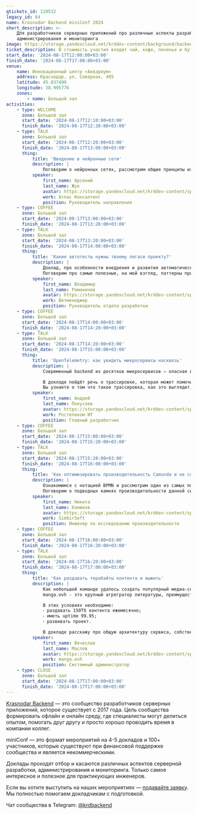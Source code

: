 ```yaml
---
qtickets_id: 120532
legacy_id: 64
name: Krasnodar Backend miniConf 2024
short_description: >-
    Для разработчиков серверных приложений про различные аспекты разработки,
    администрирования и мониторинга
image: https://storage.yandexcloud.net/krddev-content/background/backend.jpg
ticket_description: В стоимость участия входит чай, кофе, печенье и бутерброды.
start_date: '2024-08-17T12:00:00+03:00'
finish_date: '2024-08-17T17:00:00+03:00'
venue:
    name: Инновационный центр «Аквариум»
    address: Краснодар, ул. Северная, 405
    latitude: 45.037499
    longitude: 38.995776
    zones:
        - name: Большой зал
activities:
    - type: WELCOME
      zone: Большой зал
      start_date: '2024-08-17T12:10:00+03:00'
      finish_date: '2024-08-17T12:20:00+03:00'
    - type: TALK
      zone: Большой зал
      start_date: '2024-08-17T12:20:00+03:00'
      finish_date: '2024-08-17T13:00:00+03:00'
      thing:
          title: 'Введение в нейронные сети'
          description: |
              Поговорим о нейронных сетях, рассмотрим общие принципы их функционирования, напишем простейший классификатор картинок, рассмотрим существующие решения задач цифрового зрения.
          speaker:
              first_name: Арсений
              last_name: Жук
              avatar: https://storage.yandexcloud.net/krddev-content/speakers/zhuk-arsenij.jpg
              work: Атлас Консалтинг
              position: Руководитель направления
    - type: COFFEE
      zone: Большой зал
      start_date: '2024-08-17T13:00:00+03:00'
      finish_date: '2024-08-17T13:20:00+03:00'
    - type: TALK
      zone: Большой зал
      start_date: '2024-08-17T13:20:00+03:00'
      finish_date: '2024-08-17T14:00:00+03:00'
      thing:
          title: 'Какие автотесты нужны твоему легаси проекту?'
          description: |
              Доклад, про особенности внедрения и развития автоматического тестирования для легаси проектов. С чего начать, как развивать и поддерживать.  
              Поговорим про самые полезные, на мой взгляд, паттерны при написании автоматических тестов и про особенности модели "Пирамида тестирования" для легаси проекта.
          speaker:
              first_name: Владимир
              last_name: Романичев
              avatar: https://storage.yandexcloud.net/krddev-content/speakers/vladimir-romanichev.jpg
              work: Ветменеджер
              position: Руководитель отдела разработки
    - type: COFFEE
      zone: Большой зал
      start_date: '2024-08-17T14:00:00+03:00'
      finish_date: '2024-08-17T14:20:00+03:00'
    - type: TALK
      zone: Большой зал
      start_date: '2024-08-17T14:20:00+03:00'
      finish_date: '2024-08-17T15:00:00+03:00'
      thing:
          title: 'OpenTelemetry: как увидеть микросервисы насквозь'
          description: |
              Современный backend из десятков микросервисов — опасная вещь. Как быстро выяснить что пошло не так? Что нужно сделать чтобы глубже разобраться в проблеме?  

              В докладе пойдёт речь о трассировке, которая может помочь дать ответы на эти вопросы в экстренной ситуации.  
              Вы узнаете о том что такое трассировка, как это выглядит, что даёт OpenTelemetry и как он упрощает жизнь при поиске дефектов
          speaker:
              first_name: Андрей
              last_name: Покусаев
              avatar: https://storage.yandexcloud.net/krddev-content/speakers/andrei-pokusaev.jpg
              work: Ростелеком ИТ
              position: Главный разработчик
    - type: COFFEE
      zone: Большой зал
      start_date: '2024-08-17T15:00:00+03:00'
      finish_date: '2024-08-17T15:20:00+03:00'
    - type: TALK
      zone: Большой зал
      start_date: '2024-08-17T15:20:00+03:00'
      finish_date: '2024-08-17T16:00:00+03:00'
      thing:
          title: 'Как оптимизировать производительность Camunda и не сойти с ума'
          description: |
              Ознакомимся с нотацией BPMN и рассмотрим один из самых популярных инструментов для работы с ней - Camunda.  
              Поговорим о подводных камнях производительности данной системы, способах её оптимизации и ускорения, а также о методике нагрузочного тестирования данного продукта.
          speaker:
              first_name: Никита
              last_name: Канюков
              avatar: https://storage.yandexcloud.net/krddev-content/speakers/kanukov-nikita.jpg
              work: SimbirSoft
              position: Инженер по исследованию производительности
    - type: COFFEE
      zone: Большой зал
      start_date: '2024-08-17T16:00:00+03:00'
      finish_date: '2024-08-17T16:20:00+03:00'
    - type: TALK
      zone: Большой зал
      start_date: '2024-08-17T16:20:00+03:00'
      finish_date: '2024-08-17T17:00:00+03:00'
      thing:
          title: 'Как раздавать терабайты контента и выжить'
          description: |
              Как небольшой команде удалось создать популярный медиа-сервис.  
              manga.ovh - это крупный агрегратор литературы, преимущественно азиатской. Мы находимся в топ 200К сайтов по данным Cloudflare, имеем полмиллиарда page view ежемесячно по данным Google. При этом нашу деятельность сложно назвать коммерческой, так как небольшое количество рекламы покрывает только само содержание портала.

              В этих условиях необходимо:
              ⁃ раздавать 150Тб контента ежемесячно;
              ⁃ иметь uptime 99.95;
              ⁃ развивать проект.

              В докладе расскажу про общую архитектуру сервиса, собственные грабли и процесс бесшовной миграции.
          speaker:
              first_name: Вячеслав
              last_name: Маслов
              avatar: https://storage.yandexcloud.net/krddev-content/speakers/maslov-slava.jpg
              work: manga.ovh
              position: Системный администратор
    - type: CLOSE
      zone: Большой зал
      start_date: '2024-08-17T17:00:00+03:00'
      finish_date: '2024-08-17T17:00:00+03:00'
---
```


[Krasnodar Backend](https://t.me/krdbackend) — это сообщество разработчиков серверных приложений, которое существует с 2017 года. Цель сообщества формировать офлайн и онлайн среду, где специалисты могут делиться опытом, помогать друг другу и просто хорошо проводить время в компании коллег.

miniConf — это формат мероприятий на 4-5 докладов и 100+ участников, которые существуют при финансовой поддержке сообщества и является некоммерческими.

Доклады проходят отбор и касаются различных аспектов серверной разработки, администрирования и мониторинга. Только самое интересное и полезное для практикующих инженеров.

Если вы хотите выступить на наших мероприятиях — [подавайте заявку](https://krd.dev/cfp). Мы полностью помогаем докладчикам с подготовкой.

Чат сообщества в Telegram: [@krdbackend](https://t.me/krdbackend)
